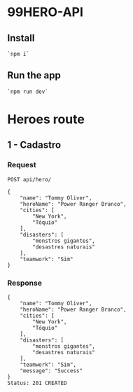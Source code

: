 # 99HERO-API

## Install

    `npm i`

## Run the app

    `npm run dev`

# Heroes route

## 1 - Cadastro

### Request

`POST api/hero/`

    {
        "name": "Tommy Oliver",
        "heroName": "Power Ranger Branco",
        "cities": [
            "New York",
            "Tóquio"
        ],
        "disasters": [
            "monstros gigantes",
            "desastres naturais"
        ],
        "teamwork": "Sim"
    }

### Response

    {
        "name": "Tommy Oliver",
        "heroName": "Power Ranger Branco",
        "cities": [
            "New York",
            "Tóquio"
        ],
        "disasters": [
            "monstros gigantes",
            "desastres naturais"
        ],
        "teamwork": "Sim",
        "message": "Success"
    }
    Status: 201 CREATED